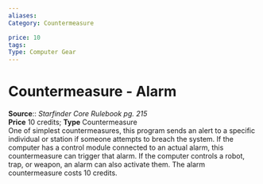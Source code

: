 ```yaml
---
aliases: 
Category: Countermeasure  

price: 10
tags: 
Type: Computer Gear
---
```


# Countermeasure - Alarm

**Source**:: _Starfinder Core Rulebook pg. 215_  
**Price** 10 credits; **Type** Countermeasure  
One of simplest countermeasures, this program sends an alert to a specific individual or station if someone attempts to breach the system. If the computer has a control module connected to an actual alarm, this countermeasure can trigger that alarm. If the computer controls a robot, trap, or weapon, an alarm can also activate them. The alarm countermeasure costs 10 credits.
